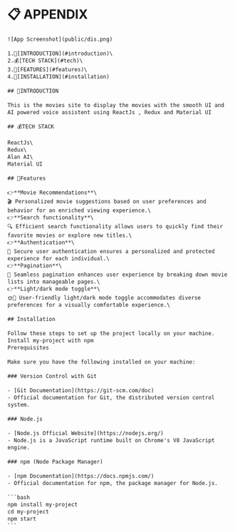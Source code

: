 # 📋 APPENDIX

    ![App Screenshot](public/dis.png)

    1.🌲[INTRODUCTION](#introduction)\
    2.💰[TECH STACK](#tech)\
    3.🏦[FEATURES](#features)\
    4.🧾[INSTALLATION](#installation)

    ## 🌲INTRODUCTION

    This is the movies site to display the movies with the smooth UI and AI powered voice assistent using ReactJs , Redux and Material UI

    ## 💰TECH STACK

    ReactJs\
    Redux\
    Alan AI\
    Material UI

    ## 🏦Features

    👉**Movie Recommendations**\
    🎬 Personalized movie suggestions based on user preferences and behavior for an enriched viewing experience.\
    👉**Search functionality**\
    🔍 Efficient search functionality allows users to quickly find their favorite movies or explore new titles.\
    👉**Authentication**\
    🔐 Secure user authentication ensures a personalized and protected experience for each individual.\
    👉**Pagination**\
    📑 Seamless pagination enhances user experience by breaking down movie lists into manageable pages.\
    👉**Light/dark mode toggle**\
    🌞🌚 User-friendly light/dark mode toggle accommodates diverse preferences for a visually comfortable experience.\

    ## Installation

    Follow these steps to set up the project locally on your machine.
    Install my-project with npm
    Prerequisites

    Make sure you have the following installed on your machine:

    ### Version Control with Git

    - [Git Documentation](https://git-scm.com/doc)
    - Official documentation for Git, the distributed version control system.

    ### Node.js

    - [Node.js Official Website](https://nodejs.org/)
    - Node.js is a JavaScript runtime built on Chrome's V8 JavaScript engine.

    ### npm (Node Package Manager)

    - [npm Documentation](https://docs.npmjs.com/)
    - Official documentation for npm, the package manager for Node.js.

    ```bash
    npm install my-project
    cd my-project
    npm start
    ```
